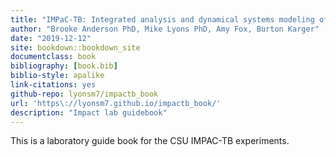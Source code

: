 ```yaml
--- 
title: "IMPaC-TB: Integrated analysis and dynamical systems modeling of experimental TB immunology data"
author: "Brooke Anderson PhD, Mike Lyons PhD, Amy Fox, Burton Karger"
date: "2019-12-12"
site: bookdown::bookdown_site
documentclass: book
bibliography: [book.bib]
biblio-style: apalike
link-citations: yes
github-repo: lyonsm7/impactb_book
url: 'https\://lyonsm7.github.io/impactb_book/'
description: "Impact lab guidebook"
---
```



This is a laboratory guide book for the CSU IMPAC-TB experiments.

